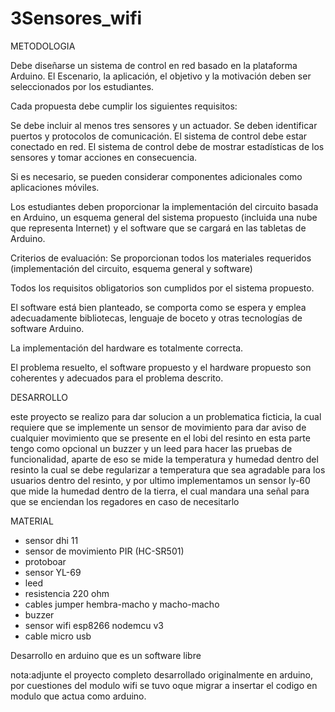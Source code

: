 # 3Sensores_wifi

METODOLOGIA

Debe diseñarse un sistema de control en red basado en la plataforma Arduino. El Escenario, la aplicación, el objetivo y la motivación deben ser seleccionados por los estudiantes.

Cada propuesta debe cumplir los siguientes requisitos:

Se debe incluir al menos tres sensores y un actuador.
Se deben identificar puertos y protocolos de comunicación.
El sistema de control debe estar conectado en red.
El sistema de control debe de mostrar estadísticas de los sensores y tomar acciones en consecuencia.
 

Si es necesario, se pueden considerar componentes adicionales como aplicaciones móviles.

Los estudiantes deben proporcionar la implementación del circuito basada en Arduino, un esquema general del sistema propuesto (incluida una nube que representa Internet) y el software que se cargará en las tabletas de Arduino.

Criterios de evaluación:
Se proporcionan todos los materiales requeridos (implementación del circuito, esquema general y software)

Todos los requisitos obligatorios son cumplidos por el sistema propuesto.

El software está bien planteado, se comporta como se espera y emplea adecuadamente bibliotecas, lenguaje de boceto y otras tecnologías de software Arduino.

La implementación del hardware es totalmente correcta.

El problema resuelto, el software propuesto y el hardware propuesto son coherentes y adecuados para el problema descrito.


DESARROLLO

este proyecto se realizo para dar solucion a un problematica ficticia, la cual requiere que se implemente un sensor de movimiento
para dar aviso de cualquier movimiento que se presente en el lobi del resinto en esta parte tengo como opcional un buzzer y un leed para hacer las pruebas de funcionalidad, aparte de eso se mide la temperatura y humedad dentro del resinto la cual se debe regularizar a temperatura que sea agradable para los usuarios dentro del resinto, y por ultimo implementamos un sensor ly-60 que mide la humedad dentro de la tierra, el cual mandara una señal para que se enciendan los regadores en caso de necesitarlo

MATERIAL

- sensor dhi 11
- sensor de movimiento PIR (HC-SR501)
- protoboar
- sensor YL-69
- leed
- resistencia 220 ohm
- cables jumper hembra-macho y macho-macho
- buzzer
- sensor wifi esp8266 nodemcu v3
- cable micro usb

Desarrollo en arduino que es un software libre

nota:adjunte el proyecto completo desarrollado originalmente en arduino, por cuestiones del modulo wifi se tuvo oque migrar a insertar el codigo en modulo que actua como arduino.
